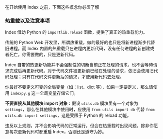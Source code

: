 在开始使用 Index 之前，下面这些概念你必须了解

### 热重载以及注意事项

Index 借助 Python 的 `importlib.reload` 函数，提供了真正的热重载能力。

传统的 Python Web 开发里，所谓热重载，做的最好的也只是将新进程渐步代替旧进程。而 Index 内置的热重载只在进程内更新代码，没有任何进程的新创建或者死亡。你需要做的，只是更新代码。

Index 自带的热更新功能并不会强制性的切断当前正在处理的请求，也不会等待请求完成后再更新代码。对于代码文件被更新前已经在处理的请求，依旧会使用旧代码处理；只有在代码文件更新后的请求，才使用新代码去处理。

你最好不要定义可变的全局变量（如：list、dict 等），如果一定要定义，那么请使用 `indexpy.g` 这一全局变量存储它们。

**不要直接从其他模块 import 对象**：假设 `utils.db` 模块里有一个对象为 `settings`，那么在其他模块中使用时，应使用 `from utils import db` 代替 `from utils.db import settings`，这是受限于 Python 的 reload 功能。

违反以上规则，并不会影响代码的正常运行，但会在热重载时出现问题。除非你愿意每次更新代码时都重启 Index，否则还是遵守为妙。
